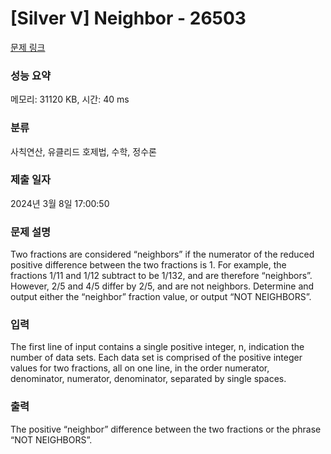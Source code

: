 # [Silver V] Neighbor - 26503 

[문제 링크](https://www.acmicpc.net/problem/26503) 

### 성능 요약

메모리: 31120 KB, 시간: 40 ms

### 분류

사칙연산, 유클리드 호제법, 수학, 정수론

### 제출 일자

2024년 3월 8일 17:00:50

### 문제 설명

<p>Two fractions are considered “neighbors” if the numerator of the reduced positive difference between the two fractions is 1. For example, the fractions 1/11 and 1/12 subtract to be 1/132, and are therefore “neighbors”. However, 2/5 and 4/5 differ by 2/5, and are not neighbors. Determine and output either the “neighbor” fraction value, or output “NOT NEIGHBORS”.</p>

### 입력 

 <p>The first line of input contains a single positive integer, n, indication the number of data sets. Each data set is comprised of the positive integer values for two fractions, all on one line, in the order numerator, denominator, numerator, denominator, separated by single spaces.</p>

### 출력 

 <p>The positive “neighbor” difference between the two fractions or the phrase “NOT NEIGHBORS”.</p>

